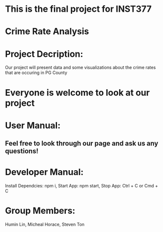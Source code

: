 # This is the final project for INST377

# Crime Rate Analysis

# Project Decription:
Our project will present data and some visualizations about the crime rates that are occuring in PG County

# Everyone is welcome to look at our project 

# User Manual: 
## Feel free to look through our page and ask us any questions!

# Developer Manual: 
Install Dependcies: npm i, Start App: npm start, Stop App: Ctrl + C or Cmd + C

# Group Members: 
Humin Lin, Micheal Horace, Steven Ton
